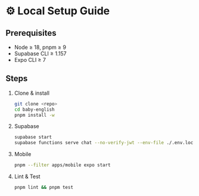 # ⚙️ Local Setup Guide

## Prerequisites
- Node ≥ 18, pnpm ≥ 9
- Supabase CLI ≥ 1.157
- Expo CLI ≥ 7

## Steps
1. Clone & install
   ```bash
   git clone <repo>
   cd baby-english
   pnpm install -w
   ```

2. Supabase

   ```bash
   supabase start
   supabase functions serve chat --no-verify-jwt --env-file ./.env.local
   ```
3. Mobile

   ```bash
   pnpm --filter apps/mobile expo start
   ```
4. Lint & Test

   ```bash
   pnpm lint && pnpm test
   ```
